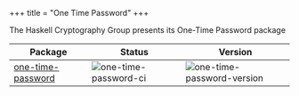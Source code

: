 +++
title = "One Time Password"
+++

The Haskell Cryptography Group presents its One-Time Password package

| Package                          | Status               | Version                  |
|----------------------------------|----------------------|--------------------------|
| [one-time-password][one-time-password]           | ![one-time-password-ci]      | ![one-time-password-version]     |


[one-time-password]: https://github.com/haskell-cryptography/one-time-password/tree/main/one-time-password
[one-time-password-ci]: https://github.com/haskell-cryptography/one-time-password/actions/workflows/one-time-password.yml/badge.svg
[one-time-password-version]: https://img.shields.io/hackage/v/one-time-password.svg
